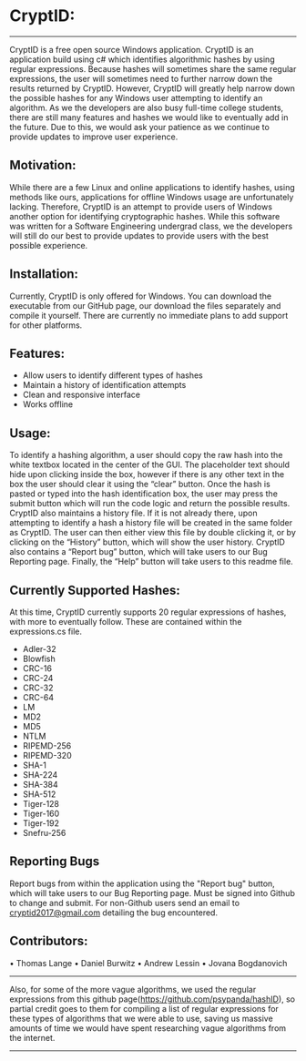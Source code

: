 # CryptID:
*** 
  CryptID is a free open source Windows application. CryptID is an application build using c# which identifies algorithmic hashes by using regular expressions. Because hashes will sometimes share the same regular expressions, the user will sometimes need to further narrow down the results returned by CryptID. However, CryptID will greatly help narrow down the possible hashes for any Windows user attempting to identify an algorithm.
  As we the developers are also busy full-time college students, there are still many features and hashes we would like to eventually add in the future. Due to this, we would ask your patience as we continue to provide updates to improve user experience.

## Motivation:
  While there are a few Linux and online applications to identify hashes, using methods like ours, applications for offline Windows usage are unfortunately lacking. Therefore, CryptID is an attempt to provide users of Windows another option for identifying cryptographic hashes. While this software was written for a Software Engineering undergrad class, we the developers will still do our best to provide updates to provide users with the best possible experience.

## Installation:
  Currently, CryptID is only offered for Windows. You can download the executable from our GitHub page, our download the files separately and compile it yourself. There are currently no immediate plans to add support for other platforms.

## Features:
  *	Allow users to identify different types of hashes
  *	Maintain a history of identification attempts
  *	Clean and responsive interface
  *	Works offline
  
## Usage:
  To identify a hashing algorithm, a user should copy the raw hash into the white textbox located in the center of the GUI. The placeholder text should hide upon clicking inside the box, however if there is any other text in the box the user should clear it using the “clear” button. Once the hash is pasted or typed into the hash identification box, the user may press the submit button which will run the code logic and return the possible results.
  CryptID also maintains a history file. If it is not already there, upon attempting to identify a hash a history file will be created in the same folder as CryptID. The user can then either view this file by double clicking it, or by clicking on the “History” button, which will show the user history.
  CryptID also contains a “Report bug” button, which will take users to our Bug Reporting page. Finally, the “Help” button will take users to this readme file.
  
## Currently Supported Hashes:
  At this time, CryptID currently supports 20 regular expressions of hashes, with more to eventually follow. These are contained within the expressions.cs file.
  * Adler-32
  * Blowfish
  * CRC-16
  * CRC-24
  * CRC-32
  * CRC-64
  * LM
  * MD2
  * MD5
  * NTLM
  * RIPEMD-256
  * RIPEMD-320
  * SHA-1
  * SHA-224
  * SHA-384
  * SHA-512
  * Tiger-128
  * Tiger-160
  * Tiger-192
  * Snefru-256
  
## Reporting Bugs
Report bugs from within the application using the "Report bug" button, which will take users to our Bug Reporting page. Must be signed into Github to change and submit. For non-Github users send an email to cryptid2017@gmail.com detailing the bug encountered.

## Contributors:
  •	Thomas Lange
  •	Daniel Burwitz
  •	Andrew Lessin
  •	Jovana Bogdanovich
  
***
Also, for some of the more vague algorithms, we used the regular expressions from this github page(https://github.com/psypanda/hashID), so partial credit goes to them for compiling a list of regular expressions for these types of algorithms that we were able to use, saving us massive amounts of time we would have spent researching vague algorithms from the internet.
***
